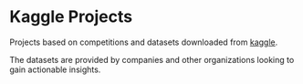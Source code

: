 # Kaggle Projects

Projects based on competitions and datasets downloaded from [kaggle](https://www.kaggle.com/).

The datasets are provided by companies and other organizations looking to gain actionable insights.
